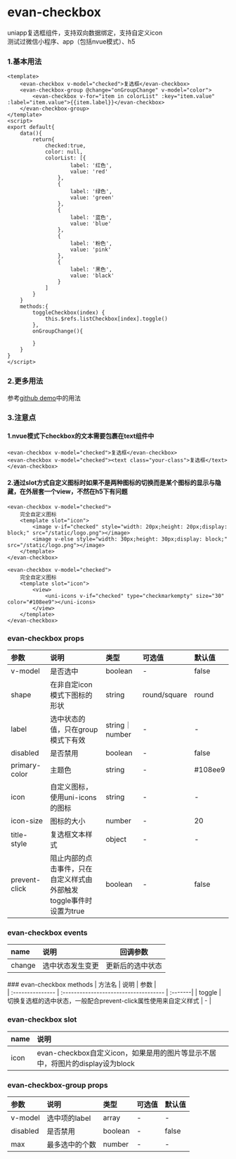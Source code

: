 # evan-checkbox
uniapp复选框组件，支持双向数据绑定，支持自定义icon   
测试过微信小程序、app（包括nvue模式）、h5

### 1.基本用法

```
<template>
    <evan-checkbox v-model="checked">复选框</evan-checkbox>
    <evan-checkbox-group @change="onGroupChange" v-model="color">
        <evan-checkbox ﻿v-for="item in colorList" :key="item.value" :label="item.value">﻿{{item.label}}</evan-checkbox>
    </evan-checkbox-group>
</template>
<script>
export default{
    data(){
        return{
            checked:true,
            color: null,
            colorList: [{
                    label: '红色',
                    value: 'red'
                },
                {
                    label: '绿色',
                    value: 'green'
                },
                {
                    label: '蓝色',
                    value: 'blue'
                },
                {
                    label: '粉色',
                    value: 'pink'
                },
                {
                    label: '黑色',
                    value: 'black'
                }
            ]
        }
    }
    methods:{
        toggleCheckbox(index) {
            this.$refs.listCheckbox[index].toggle()
        },
        onGroupChange(){
        
        }
    }
}
</script>
```

### 2.更多用法
参考[github demo](https://github.com/EvanMaFYH/evan-checkbox)中的用法

### 3.注意点

#### 1.nvue模式下checkbox的文本需要包裹在text组件中
```
<evan-checkbox v-model="checked">复选框</evan-checkbox>
<evan-checkbox v-model="checked"><text class="your-class">复选框</text></evan-checkbox>
```
#### 2.通过slot方式自定义图标时如果不是两种图标的切换而是某个图标的显示与隐藏，在外层套一个view，不然在h5下有问题
```
<evan-checkbox v-model="checked">
    完全自定义图标
    <template slot="icon">
        <image v-if="checked" style="width: 20px;height: 20px;display: block;" src="/static/logo.png"></image>
        <image v-else style="width: 30px;height: 30px;display: block;" src="/static/logo.png"></image>
    </template>
</evan-checkbox>

<evan-checkbox v-model="checked">
    完全自定义图标
    <template slot="icon">
        <view>
            <uni-icons v-if="checked" type="checkmarkempty" size="30" color="#108ee9"></uni-icons>
        </view>
    </template>
</evan-checkbox>
```

### evan-checkbox props
| 参数           | 说明            | 类型    | 可选值     | 默认值  |    
| :------------- | :------------------------------ | :------ | :----- | :--- |  
| v-model | 是否选中 | boolean | - | false |
| shape | 在非自定icon模式下图标的形状 | string | round/square | round |
| label | 选中状态的值，只在group模式下有效 | string｜number | - | - |
| disabled | 是否禁用 | boolean | - | false |
| primary-color | 主题色 | string | - | #108ee9 |
| icon | 自定义图标，使用uni-icons的图标 | string | - | - |
| icon-size | 图标的大小 | number | - | 20 |
| title-style | 复选框文本样式 | object | - | - |
| prevent-click | 阻止内部的点击事件，只在自定义样式由外部触发toggle事件时设置为true | boolean | - | false |

### evan-checkbox events
| name | 说明 | 回调参数 |
| :--- | :---------------- | ------------------|
| change | 选中状态发生变更 | 更新后的选中状态 |

﻿### evan-checkbox methods
| 方法名   | 说明       | 参数     |   
| :--------------- | :------------------------------------ | :-------|
| toggle | 切换复选框的选中状态，一般配合prevent-click属性使用来自定义样式 | - |

### evan-checkbox slot
| name | 说明 |
| :--- | :---------------- |
| icon | evan-checkbox自定义icon，如果是用的图片等显示不居中，将图片的display设为block |

### evan-checkbox-group props   
| 参数           | 说明            | 类型    | 可选值     | 默认值  |    
| :------------- | :------------------------------ | :------ | :----- | :--- |  
| v-model | 选中项的label | array | - | - |
| disabled | 是否禁用 | boolean | - | false |
| max | 最多选中的个数 | number | - | - |
